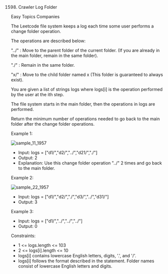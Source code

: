 1598. Crawler Log Folder

Easy
Topics
Companies

The Leetcode file system keeps a log each time some user performs a change folder operation.

The operations are described below:

"../" : Move to the parent folder of the current folder. (If you are already in the main folder, remain in the same folder).

"./" : Remain in the same folder.

"x/" : Move to the child folder named x (This folder is guaranteed to always exist).

You are given a list of strings logs where logs[i] is the operation performed by the user at the ith step.

The file system starts in the main folder, then the operations in logs are performed.

Return the minimum number of operations needed to go back to the main folder after the change folder operations.

 

Example 1:

![sample_11_1957](https://github.com/AnkitPorwal04/LeetCode/assets/96345105/938336e4-a4a1-4ad9-9ba2-31142ebce880)

- Input: logs = ["d1/","d2/","../","d21/","./"]
- Output: 2
- Explanation: Use this change folder operation "../" 2 times and go back to the main folder.

Example 2:

![sample_22_1957](https://github.com/AnkitPorwal04/LeetCode/assets/96345105/97f18657-6d0f-4240-93f0-d9213ddf9372)


- Input: logs = ["d1/","d2/","./","d3/","../","d31/"]
- Output: 3

Example 3:

- Input: logs = ["d1/","../","../","../"]
- Output: 0
 

Constraints:

- 1 <= logs.length <= 103
- 2 <= logs[i].length <= 10
- logs[i] contains lowercase English letters, digits, '.', and '/'.
- logs[i] follows the format described in the statement.
Folder names consist of lowercase English letters and digits.
